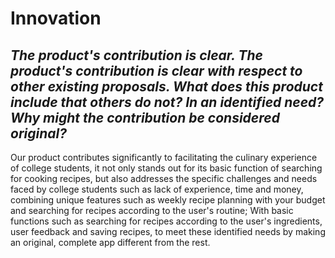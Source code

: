 # Innovation
## _The product's contribution is clear. The product's contribution is clear with respect to other existing proposals. What does this product include that others do not? In an identified need? Why might the contribution be considered original?_

Our product contributes significantly to facilitating the culinary experience of college students, it not only stands out for its basic function of searching for cooking recipes, but also addresses the specific challenges and needs faced by college students such as lack of experience, time and money, combining unique features such as weekly recipe planning with your budget and searching for recipes according to the user's routine; With basic functions such as searching for recipes according to the user's ingredients, user feedback and saving recipes, to meet these identified needs by making an original, complete app different from the rest.
